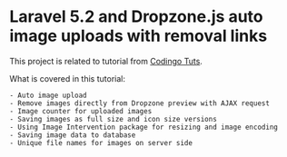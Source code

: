 # Laravel 5.2 and Dropzone.js auto image uploads with removal links

This project is related to tutorial from [Codingo Tuts].

What is covered in this tutorial: 

    - Auto image upload
    - Remove images directly from Dropzone preview with AJAX request
    - Image counter for uploaded images
    - Saving images as full size and icon size versions
    - Using Image Intervention package for resizing and image encoding
    - Saving image data to database
    - Unique file names for images on server side

    

[Codingo Tuts]:https://tuts.codingo.me/laravel-5-1-and-dropzone-js-auto-image-uploads-with-removal-links/